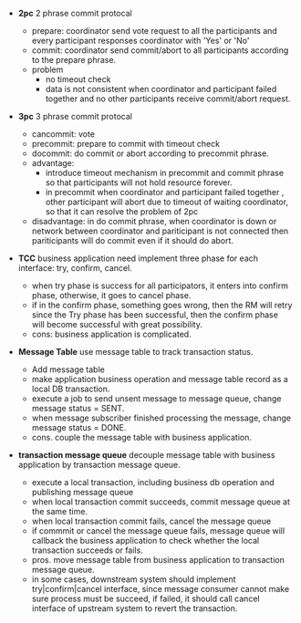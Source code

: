 - **2pc** 2 phrase commit protocal  
  - prepare: coordinator send vote request to all the participants and every participant responses coordinator with 'Yes' or 'No'
  - commit: coordinator send commit/abort to all participants according to the prepare phrase. 
  - problem  
    - no timeout check
    - data is not consistent when coordinator and participant failed together and no other participants receive commit/abort request.
- **3pc** 3 phrase commit protocal
  - cancommit: vote
  - precommit: prepare to commit with timeout check
  - docommit: do commit or abort according to precommit phrase.
  - advantage: 
    - introduce timeout mechanism in precommit and commit phrase so that participants will not hold resource forever.
    - in precommit when coordinator and participant failed together , other participant will abort due to timeout of waiting coordinator, so that it can resolve the problem of 2pc 
  - disadvantage: in do commit phrase, when coordinator is down or network between coordinator and pariticipant is not connected then pariticipants will do commit even if it should do abort.

- **TCC** business application need implement three phase for each interface: try, confirm, cancel.
    - when try phase is success for all participators, it enters into confirm phase, otherwise, it goes to cancel phase.
    - if in the confirm phase, something goes wrong, then the RM will retry since the Try phase has been successful, then the confirm phase will become successful with great possibility.
    - cons: business application is complicated.
    
- **Message Table** use message table to track transaction status. 
    - Add message table
    - make application business operation and message table record as a local DB transaction.
    - execute a job to send unsent message to message queue, change message status = SENT.
    - when message subscriber finished processing the message, change message status = DONE.
    - cons. couple the message table with business application.

- **transaction message queue** decouple message table with business application by transaction message queue.
    - execute a local transaction, including business db operation and publishing message queue 
    - when local transaction commit succeeds, commit message queue at the same time.
    - when local transaction commit fails, cancel the message queue
    - if commmit or cancel the message queue fails, message queue will callback the business application to check whether the local transaction succeeds or fails.
    - pros. move message table from business application to transaction message queue.
    - in some cases, downstream system should implement try|confirm|cancel interface, since message consumer cannot make sure process must be succeed, if failed, it should call cancel interface of upstream system to revert the transaction.

